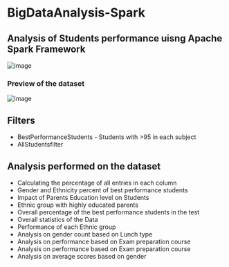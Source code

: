 # BigDataAnalysis-Spark
## Analysis of Students performance uisng Apache Spark Framework
![image](https://github.com/AjaySurya-018/BigDataAnalysis-Spark/assets/141923850/fc6644da-3c5a-4f2a-9e79-2aebccda4e97)

### Preview of the dataset
![image](https://github.com/AjaySurya-018/BigDataAnalysis-Spark/assets/141923850/c3c4388e-1722-41ae-9b43-226067b7603e)

## Filters
* BestPerformanceStudents - Students with >95 in each subject
* AllStudentsfilter 

## Analysis performed on the dataset
* Calculating the percentage of all entries in each column
* Gender and Ethnicity percent of best performance students
* Impact of Parents Education level on Students
* Ethnic group with highly educated parents
* Overall percentage of the best performance students in the test
* Overall statistics of the Data
* Performance of each Ethnic group
* Analysis on gender count based on Lunch type
* Analysis on performance based on Exam preparation course
* Analysis on performance based on Exam preparation course
* Analysis on average scores based on gender












